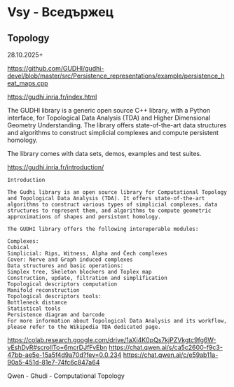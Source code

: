 # Vsy - Вседържец
## Topology

28.10.2025+

https://github.com/GUDHI/gudhi-devel/blob/master/src/Persistence_representations/example/persistence_heat_maps.cpp

https://gudhi.inria.fr/index.html

The GUDHI library is a generic open source C++ library, with a Python interface, for Topological Data Analysis (TDA) and Higher Dimensional Geometry Understanding. The library offers state-of-the-art data structures and algorithms to construct simplicial complexes and compute persistent homology.

The library comes with data sets, demos, examples and test suites.

https://gudhi.inria.fr/introduction/

```
Introduction

The Gudhi library is an open source library for Computational Topology and Topological Data Analysis (TDA). It offers state-of-the-art algorithms to construct various types of simplicial complexes, data structures to represent them, and algorithms to compute geometric approximations of shapes and persistent homology.

The GUDHI library offers the following interoperable modules:

Complexes:
Cubical
Simplicial: Rips, Witness, Alpha and Čech complexes
Cover: Nerve and Graph induced complexes
Data structures and basic operations:
Simplex tree, Skeleton blockers and Toplex map
Construction, update, filtration and simplification
Topological descriptors computation
Manifold reconstruction
Topological descriptors tools:
Bottleneck distance
Statistical tools
Persistence diagram and barcode
For more information about Topological Data Analysis and its workflow, please refer to the Wikipedia TDA dedicated page.
```



https://colab.research.google.com/drive/1aXi4K0pQs7kjPZVkgtc9fg6W-vEshDyR#scrollTo=6mcrDJfFvEbn
https://chat.qwen.ai/s/ca5c2600-f9c3-47bb-ae5e-15a5f4d9a70d?fev=0.0.234
https://chat.qwen.ai/c/e59ab11a-90a5-451d-81e7-74fc6c847a64

Qwen - Ghudi - Computational Topology
